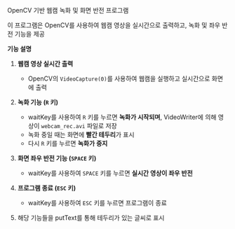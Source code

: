 OpenCV 기반 웹캠 녹화 및 화면 반전 프로그램

이 프로그램은 OpenCV를 사용하여 웹캠 영상을 실시간으로 출력하고, 녹화 및 좌우 반전 기능을 제공

**기능 설명**
1. **웹캠 영상 실시간 출력**
   - OpenCV의 `VideoCapture(0)`를 사용하여 웹캠을 실행하고 실시간으로 화면에 출력

2. **녹화 기능 (`R` 키)**
   - waitKey를 사용하여 `R` 키를 누르면 **녹화가 시작되며**, VideoWriter에 의해 영상이 `webcam_rec.avi` 파일로 저장
   - 녹화 중일 때는 화면에 **빨간 테두리**가 표시
   - 다시 `R` 키를 누르면 **녹화가 중지**

3. **화면 좌우 반전 기능 (`SPACE` 키)**
   - waitKey를 사용하여 `SPACE` 키를 누르면 **실시간 영상이 좌우 반전**

4. **프로그램 종료 (`ESC` 키)**
   - waitKey를 사용하여 `ESC` 키를 누르면 프로그램이 종료

5. 해당 기능들을 putText를 통해 테두리가 있는 글씨로 표시
